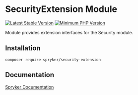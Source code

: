 # SecurityExtension Module
[![Latest Stable Version](https://poser.pugx.org/spryker/security-extension/v/stable.svg)](https://packagist.org/packages/spryker/security-extension)
[![Minimum PHP Version](https://img.shields.io/badge/php-%3E%3D%208.1-8892BF.svg)](https://php.net/)

Module provides extension interfaces for the Security module.

## Installation

```
composer require spryker/security-extension
```

## Documentation

[Spryker Documentation](https://docs.spryker.com)
